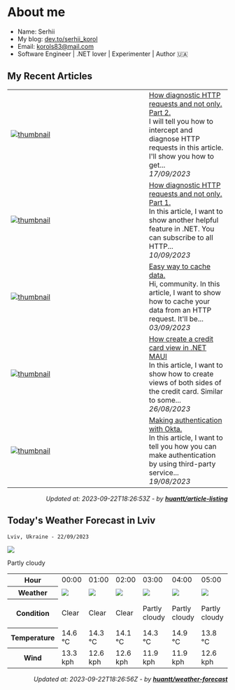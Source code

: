 # About me

- Name: Serhii
- My blog: [dev.to/serhii_korol](https://dev.to/serhii_korol_ab7776c50dba)
- Email: [korols83@mail.com](mailto:korols83@mail.com)
- Software Engineer | .NET lover | Experimenter | Author 🇺🇦

## My Recent Articles


<table>
        <tr>
            <td width="300px">
                <a href="https://dev.to/serhii_korol_ab7776c50dba/how-diagnostic-http-requests-and-not-only-part-2-239n"><img src="https://res.cloudinary.com/practicaldev/image/fetch/s--bEpbgxYU--/c_imagga_scale,f_auto,fl_progressive,h_420,q_auto,w_1000/https://dev-to-uploads.s3.amazonaws.com/uploads/articles/twhztszspmwiefwo9oqo.jpeg" alt="thumbnail"></a>
            </td>
            <td>
                <a href="https://dev.to/serhii_korol_ab7776c50dba/how-diagnostic-http-requests-and-not-only-part-2-239n">How diagnostic HTTP requests and not only. Part 2.</a>
                <div>I will tell you how to intercept and diagnose HTTP requests in this article. I&#39;ll show you how to get...</div>
                <div><i>17/09/2023</i></div>
            </td>
        </tr>
        <tr>
            <td width="300px">
                <a href="https://dev.to/serhii_korol_ab7776c50dba/how-diagnostic-http-requests-and-not-only-part-1-8b1"><img src="https://res.cloudinary.com/practicaldev/image/fetch/s--uCRlOkzP--/c_imagga_scale,f_auto,fl_progressive,h_420,q_auto,w_1000/https://dev-to-uploads.s3.amazonaws.com/uploads/articles/ejph7q14dxz1rinsge77.jpg" alt="thumbnail"></a>
            </td>
            <td>
                <a href="https://dev.to/serhii_korol_ab7776c50dba/how-diagnostic-http-requests-and-not-only-part-1-8b1">How diagnostic HTTP requests and not only. Part 1.</a>
                <div>In this article, I want to show another helpful feature in .NET. You can subscribe to all HTTP...</div>
                <div><i>10/09/2023</i></div>
            </td>
        </tr>
        <tr>
            <td width="300px">
                <a href="https://dev.to/serhii_korol_ab7776c50dba/easy-way-to-cache-data-1h8f"><img src="https://res.cloudinary.com/practicaldev/image/fetch/s--7gpENYBk--/c_imagga_scale,f_auto,fl_progressive,h_420,q_auto,w_1000/https://dev-to-uploads.s3.amazonaws.com/uploads/articles/86iru5q0zpwdgq6nlvhw.jpg" alt="thumbnail"></a>
            </td>
            <td>
                <a href="https://dev.to/serhii_korol_ab7776c50dba/easy-way-to-cache-data-1h8f">Easy way to cache data.</a>
                <div>Hi, community. In this article, I want to show how to cache your data from an HTTP request. It&#39;ll be...</div>
                <div><i>03/09/2023</i></div>
            </td>
        </tr>
        <tr>
            <td width="300px">
                <a href="https://dev.to/serhii_korol_ab7776c50dba/how-create-a-credit-card-view-in-net-maui-1ocl"><img src="https://res.cloudinary.com/practicaldev/image/fetch/s--R_T36eV_--/c_imagga_scale,f_auto,fl_progressive,h_420,q_auto,w_1000/https://dev-to-uploads.s3.amazonaws.com/uploads/articles/vs55ijbwauim14bz3p6g.png" alt="thumbnail"></a>
            </td>
            <td>
                <a href="https://dev.to/serhii_korol_ab7776c50dba/how-create-a-credit-card-view-in-net-maui-1ocl">How create a credit card view in .NET MAUI</a>
                <div>In this article, I want to show how to create views of both sides of the credit card. Similar to some...</div>
                <div><i>26/08/2023</i></div>
            </td>
        </tr>
        <tr>
            <td width="300px">
                <a href="https://dev.to/serhii_korol_ab7776c50dba/making-authentication-with-okta-4odd"><img src="https://res.cloudinary.com/practicaldev/image/fetch/s--8glVsj1L--/c_imagga_scale,f_auto,fl_progressive,h_420,q_auto,w_1000/https://dev-to-uploads.s3.amazonaws.com/uploads/articles/jub3k26tcphwwqje08ql.png" alt="thumbnail"></a>
            </td>
            <td>
                <a href="https://dev.to/serhii_korol_ab7776c50dba/making-authentication-with-okta-4odd">Making authentication with Okta.</a>
                <div>In this article, I want to tell you how you can make authentication by using third-party service...</div>
                <div><i>19/08/2023</i></div>
            </td>
        </tr>
</table>

<div align="right">

*Updated at: 2023-09-22T18:26:53Z - by **[huantt/article-listing](https://github.com/huantt/article-listing)***

</div>

## Today's Weather Forecast in Lviv



`Lviv, Ukraine - 22/09/2023`

<img src="https://cdn.weatherapi.com/weather/64x64/day/116.png"/>

Partly cloudy


<table>
    <tr>
        <th>Hour</th>
        <td>00:00</td><td>01:00</td><td>02:00</td><td>03:00</td><td>04:00</td><td>05:00</td><td>06:00</td><td>07:00</td><td>08:00</td><td>09:00</td><td>10:00</td><td>11:00</td><td>12:00</td><td>13:00</td><td>14:00</td><td>15:00</td><td>16:00</td><td>17:00</td><td>18:00</td><td>19:00</td><td>20:00</td><td>21:00</td><td>22:00</td><td>23:00</td>
    </tr>
    <tr>
        <th>Weather</th>
        <td><img src="https://cdn.weatherapi.com/weather/64x64/night/113.png"></img></td><td><img src="https://cdn.weatherapi.com/weather/64x64/night/113.png"></img></td><td><img src="https://cdn.weatherapi.com/weather/64x64/night/113.png"></img></td><td><img src="https://cdn.weatherapi.com/weather/64x64/night/116.png"></img></td><td><img src="https://cdn.weatherapi.com/weather/64x64/night/116.png"></img></td><td><img src="https://cdn.weatherapi.com/weather/64x64/night/116.png"></img></td><td><img src="https://cdn.weatherapi.com/weather/64x64/night/116.png"></img></td><td><img src="https://cdn.weatherapi.com/weather/64x64/night/116.png"></img></td><td><img src="https://cdn.weatherapi.com/weather/64x64/day/116.png"></img></td><td><img src="https://cdn.weatherapi.com/weather/64x64/day/116.png"></img></td><td><img src="https://cdn.weatherapi.com/weather/64x64/day/116.png"></img></td><td><img src="https://cdn.weatherapi.com/weather/64x64/day/116.png"></img></td><td><img src="https://cdn.weatherapi.com/weather/64x64/day/176.png"></img></td><td><img src="https://cdn.weatherapi.com/weather/64x64/day/116.png"></img></td><td><img src="https://cdn.weatherapi.com/weather/64x64/day/116.png"></img></td><td><img src="https://cdn.weatherapi.com/weather/64x64/day/116.png"></img></td><td><img src="https://cdn.weatherapi.com/weather/64x64/day/116.png"></img></td><td><img src="https://cdn.weatherapi.com/weather/64x64/day/116.png"></img></td><td><img src="https://cdn.weatherapi.com/weather/64x64/day/116.png"></img></td><td><img src="https://cdn.weatherapi.com/weather/64x64/day/116.png"></img></td><td><img src="https://cdn.weatherapi.com/weather/64x64/night/116.png"></img></td><td><img src="https://cdn.weatherapi.com/weather/64x64/night/116.png"></img></td><td><img src="https://cdn.weatherapi.com/weather/64x64/night/113.png"></img></td><td><img src="https://cdn.weatherapi.com/weather/64x64/night/113.png"></img></td>
    </tr>
    <tr>
        <th>Condition</th>
        <td width="200px">Clear</td><td width="200px">Clear</td><td width="200px">Clear</td><td width="200px">Partly cloudy</td><td width="200px">Partly cloudy</td><td width="200px">Partly cloudy</td><td width="200px">Partly cloudy</td><td width="200px">Partly cloudy</td><td width="200px">Partly cloudy</td><td width="200px">Partly cloudy</td><td width="200px">Partly cloudy</td><td width="200px">Partly cloudy</td><td width="200px">Patchy rain possible</td><td width="200px">Partly cloudy</td><td width="200px">Partly cloudy</td><td width="200px">Partly cloudy</td><td width="200px">Partly cloudy</td><td width="200px">Partly cloudy</td><td width="200px">Partly cloudy</td><td width="200px">Partly cloudy</td><td width="200px">Partly cloudy</td><td width="200px">Partly cloudy</td><td width="200px">Clear</td><td width="200px">Clear</td>
    </tr>
    <tr>
        <th>Temperature</th>
        <td>14.6 °C</td><td>14.3 °C</td><td>14.1 °C</td><td>14.3 °C</td><td>14.9 °C</td><td>13.8 °C</td><td>13.6 °C</td><td>14.1 °C</td><td>16.4 °C</td><td>19.1 °C</td><td>21.5 °C</td><td>23.8 °C</td><td>24.8 °C</td><td>25.5 °C</td><td>25.5 °C</td><td>25.6 °C</td><td>25.4 °C</td><td>24 °C</td><td>21.1 °C</td><td>19 °C</td><td>18.7 °C</td><td>18.7 °C</td><td>18.5 °C</td><td>18 °C</td>
    </tr>
    <tr>
        <th>Wind</th>
        <td>13.3 kph</td><td>12.6 kph</td><td>12.6 kph</td><td>11.9 kph</td><td>11.9 kph</td><td>12.6 kph</td><td>13 kph</td><td>12.6 kph</td><td>13.3 kph</td><td>14.8 kph</td><td>16.6 kph</td><td>21.6 kph</td><td>22.7 kph</td><td>22.3 kph</td><td>22.7 kph</td><td>20.5 kph</td><td>17.6 kph</td><td>13 kph</td><td>9.7 kph</td><td>10.1 kph</td><td>11.9 kph</td><td>12.6 kph</td><td>13.3 kph</td><td>14.4 kph</td>
    </tr>
</table>


<div align="right">

*Updated at: 2023-09-22T18:26:56Z - by **[huantt/weather-forecast](https://github.com/huantt/weather-forecast)***

</div>